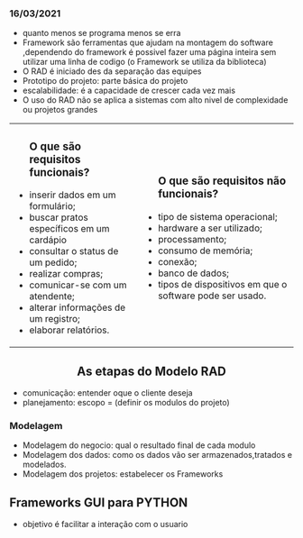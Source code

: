 ### 16/03/2021

- quanto menos se programa menos se erra
- Framework são ferramentas que ajudam na montagem do software ,dependendo do framework é possivel fazer uma página inteira sem utilizar uma linha de codigo
(o Framework se utiliza da biblioteca)
- O RAD é iniciado des da separação das equipes
- Prototipo do projeto: parte básica do projeto
- escalabilidade: é a capacidade de crescer cada vez mais
- O uso do RAD não se aplica a sistemas com alto nivel de complexidade ou projetos grandes
<table>
      <tr>
           <td>
           <ul>
               <h3>O que são requisitos funcionais?</h3>
               <li>inserir dados em um formulário;</li>
               <li>buscar pratos específicos em um cardápio</li>
               <li>consultar o status de um pedido;</li>
               <li>realizar compras;</li>
               <li>comunicar-se com um atendente;</li>
               <li>alterar informações de um registro;</li>
               <li>elaborar relatórios.</li>
            <ul>
           </td>
           <td>
           <ul>
               <h3>O que são requisitos não funcionais?</h3>
               <li>tipo de sistema operacional;</li>
               <li>hardware a ser utilizado;</li>
               <li>processamento;</li>
               <li>consumo de memória;</li>
               <li>conexão;</li>
               <li>banco de dados;</li>
               <li>tipos de dispositivos em que o software pode ser usado.</li>
            </td>
           <ul>
       </tr>
</table>
 <h2 align="center">As etapas do Modelo RAD</h2>
 
 - comunicação: entender oque o cliente deseja
 - planejamento: escopo = (definir os modulos do projeto) 

<h3> Modelagem</h3>

- Modelagem do negocio: qual o resultado final de cada modulo
- Modelagem dos dados: como os dados vão ser armazenados,tratados e modelados.
- Modelagem dos projetos: estabelecer os Frameworks

<h2>Frameworks GUI para PYTHON</h2>

- objetivo é facilitar a interação com o usuario




